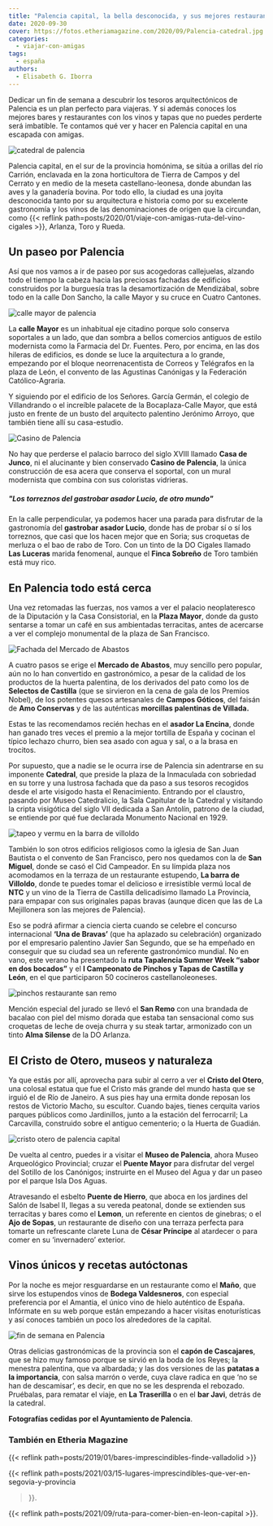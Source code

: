 ```yaml
---
title: "Palencia capital, la bella desconocida, y sus mejores restaurantes"
date: 2020-09-30
cover: https://fotos.etheriamagazine.com/2020/09/Palencia-catedral.jpg
categories: 
  - viajar-con-amigas
tags: 
  - españa
authors: 
  - Elisabeth G. Iborra
---
```


Dedicar un fin de semana a descubrir los tesoros arquitectónicos de Palencia es un plan perfecto para viajeras. Y si además conoces los mejores bares y restaurantes con los vinos y tapas que no puedes perderte será imbatible. Te contamos qué ver y hacer en Palencia capital en una escapada con amigas.

![catedral de palencia](https://fotos.etheriamagazine.com/2020/09/Palencia-catedral.jpg "Catedral de Palencia. © Cedida por Ayto. Palencia")

Palencia capital, en el sur de la provincia homónima, se sitúa a orillas del río 
Carrión, enclavada en la zona horticultora de Tierra de Campos y del Cerrato y en medio 
de la meseta castellano-leonesa, donde abundan las aves y la ganadería bovina. Por todo 
ello, la ciudad es una joyita desconocida tanto por su arquitectura e historia como por 
su excelente gastronomía y los vinos de las denominaciones de origen que la circundan, 
como {{< reflink path=posts/2020/01/viaje-con-amigas-ruta-del-vino-cigales >}}, Arlanza, 
Toro y Rueda. 

## Un paseo por Palencia

Así que nos vamos a ir de paseo por sus acogedoras callejuelas, alzando todo el tiempo 
la cabeza hacia las preciosas fachadas de edificios construidos por la burguesía tras la 
desamortización de Mendizábal, sobre todo en la calle Don Sancho, la calle Mayor y su 
cruce en Cuatro Cantones. 

![calle mayor de palencia](https://fotos.etheriamagazine.com/2020/09/Palencia-calle-mayor.jpg "Es obligatorio pasear por la Calle Mayor de Palencia. © Cedida por Ayto. Palencia")

La **calle Mayor** es un inhabitual eje citadino porque solo conserva soportales a un 
lado, que dan sombra a bellos comercios antiguos de estilo modernista como la Farmacia 
del Dr. Fuentes. Pero, por encima, en las dos hileras de edificios, es donde se luce la 
arquitectura a lo grande, empezando por el bloque neorrenacentista de Correos y 
Telégrafos en la plaza de León, el convento de las Agustinas Canónigas y la Federación 
Católico-Agraria. 

Y siguiendo por el edificio de los Señores. García Germán, el colegio de Villandrando o 
el increíble palacete de la Bocaplaza-Calle Mayor, que está justo en frente de un busto 
del arquitecto palentino Jerónimo Arroyo, que también tiene allí su casa-estudio. 

![Casino de Palencia](https://fotos.etheriamagazine.com/2020/09/Palencia-casino.jpg "Casino de Palencia. © Cedida por Ayto. Palencia")

No hay que perderse el palacio barroco del siglo XVIII llamado **Casa de Junco**, ni el 
alucinante y bien conservado **Casino de Palencia**, la única construcción de esa acera 
que conserva el soportal, con un mural modernista que combina con sus coloristas 
vidrieras. 

##### "Los torreznos del gastrobar asador Lucio, de otro mundo"

En la calle perpendicular, ya podemos hacer una parada para disfrutar de la gastronomía 
del **gastrobar asador Lucio**, donde has de probar sí o sí los torreznos, que casi que 
los hacen mejor que en Soria; sus croquetas de merluza o el bao de rabo de Toro. Con un 
tinto de la DO Cigales llamado **Las Luceras** marida fenomenal, aunque el **Finca 
Sobreño** de Toro también está muy rico. 

## En Palencia todo está cerca

Una vez retomadas las fuerzas, nos vamos a ver el palacio neoplateresco de la Diputación 
y la Casa Consistorial, en la **Plaza Mayor**, donde da gusto sentarse a tomar un café 
en sus ambientadas terracitas, antes de acercarse a ver el complejo monumental de la 
plaza de San Francisco. 

![Fachada del Mercado de Abastos](https://fotos.etheriamagazine.com/2020/09/Palencia-mercado-abastos.jpg "Fachada del Mercado de Abastos. © Cedida por Ayto. Palencia")

A cuatro pasos se erige el **Mercado de Abastos**, muy sencillo pero popular, aún no lo 
han convertido en gastronómico, a pesar de la calidad de los productos de la huerta 
palentina, de los derivados del pato como los de **Selectos de Castilla** (que se 
sirvieron en la cena de gala de los Premios Nobel), de los potentes quesos artesanales 
de **Campos Góticos**, del faisán de **Amo Conservas** y de las auténticas **morcillas 
palentinas de Villada.** 

Estas te las recomendamos recién hechas en el **asador La Encina**, donde han ganado 
tres veces el premio a la mejor tortilla de España y cocinan el típico lechazo churro, 
bien sea asado con agua y sal, o a la brasa en trocitos. 

Por supuesto, que a nadie se le ocurra irse de Palencia sin adentrarse en su imponente 
**Catedral**, que preside la plaza de la Inmaculada con sobriedad en su torre y una 
lustrosa fachada que da paso a sus tesoros recogidos desde el arte visigodo hasta el 
Renacimiento. Entrando por el claustro, pasando por Museo Catedralicio, la Sala 
Capitular de la Catedral y visitando la cripta visigótica del siglo VII dedicada a San 
Antolín, patrono de la ciudad, se entiende por qué fue declarada Monumento Nacional en 
1929. 

![tapeo y vermu en la barra de villoldo](https://fotos.etheriamagazine.com/2020/09/Palencia-vermu-iglesia-san-miguel.jpg "Vermú en La Barra de Villoldo frente a la iglesia de San Miguel. © Cedida por Ayto. Palencia")

También lo son otros edificios religiosos como la iglesia de San Juan Bautista o el 
convento de San Francisco, pero nos quedamos con la de **San Miguel**, donde se casó el 
Cid Campeador. En su límpida plaza nos acomodamos en la terraza de un restaurante 
estupendo, **La barra de Villoldo**, donde te puedes tomar el delicioso e irresistible 
vermú local de **NTC** y un vino de la Tierra de Castilla delicadísimo llamado La 
Provincia, para empapar con sus originales papas bravas (aunque dicen que las de La 
Mejillonera son las mejores de Palencia). 

Eso se podrá afirmar a ciencia cierta cuando se celebre el concurso internacional **‘Una 
de Bravas’** (que ha aplazado su celebración) organizado por el empresario palentino 
Javier San Segundo, que se ha empeñado en conseguir que su ciudad sea un referente 
gastronómico mundial. No en vano, este verano ha presentado la **ruta Tapalencia Summer 
Week “sabor en dos bocados”** y el **I Campeonato de Pinchos y Tapas de Castilla y 
León**, en el que participaron 50 cocineros castellanoleoneses. 

![pinchos restaurante san remo](https://fotos.etheriamagazine.com/2020/09/Palencia-restaurante-san-remo.jpg "Mención especial del Campeonato de Pinchos y Tapas de Castilla y León del restaurante San Remo © Cedida por Ayto. Palencia")

Mención especial del jurado se llevó el **San Remo** con una brandada de bacalao con 
piel del mismo dorada que estaba tan sensacional como sus croquetas de leche de oveja 
churra y su steak tartar, armonizado con un tinto **Alma Silense** de la DO Arlanza. 

## El Cristo de Otero, museos y naturaleza

Ya que estás por allí, aprovecha para subir al cerro a ver el **Cristo del Otero**, una 
colosal estatua que fue el Cristo más grande del mundo hasta que se irguió el de Río de 
Janeiro. A sus pies hay una ermita donde reposan los restos de Victorio Macho, su 
escultor. Cuando bajes, tienes cerquita varios parques públicos como Jardinillos, junto 
a la estación del ferrocarril; La Carcavilla, construido sobre el antiguo cementerio; o 
la Huerta de Guadián. 

![cristo otero de palencia capital](https://fotos.etheriamagazine.com/2020/09/Palencia-cerro-cristo-otero.jpg "Cristo del Otero. © Cedida por Ayto. Palencia")

De vuelta al centro, puedes ir a visitar el **Museo de Palencia**, ahora Museo 
Arqueológico Provincial; cruzar el **Puente Mayor** para disfrutar del vergel del 
Sotillo de los Canónigos; instruirte en el Museo del Agua y dar un paseo por el parque 
Isla Dos Aguas. 

Atravesando el esbelto **Puente de Hierro**, que aboca en los jardines del Salón de 
Isabel II, llegas a su vereda peatonal, donde se extienden sus terracitas y bares como 
el **Lemon**, un referente en cientos de ginebras; o el **Ajo de Sopas**, un restaurante 
de diseño con una terraza perfecta para tomarte un refrescante clarete Luna de **César 
Príncipe** al atardecer o para comer en su ‘invernadero’ exterior. 

## Vinos únicos y recetas autóctonas

Por la noche es mejor resguardarse en un restaurante como el **Maño**, que sirve los 
estupendos vinos de **Bodega Valdesneros**, con especial preferencia por el Amantia, el 
único vino de hielo auténtico de España. Infórmate en su web porque están empezando a 
hacer visitas enoturísticas y así conoces también un poco los alrededores de la capital. 

![fin de semana en Palencia](https://fotos.etheriamagazine.com/2020/09/Palencia-terraza-centro.jpg "Terrazas en el centro de Palencia. © Cedida por Ayto. Palencia")

Otras delicias gastronómicas de la provincia son el **capón de Cascajares**, que se hizo 
muy famoso porque se sirvió en la boda de los Reyes; la menestra palentina, que va 
albardada; y las dos versiones de las **patatas a la importancia**, con salsa marrón o 
verde, cuya clave radica en que ‘no se han de descamisar’, es decir, en que no se les 
desprenda el rebozado. Pruébalas, para rematar el viaje, en **La Traserilla** o en el 
**bar Javi**, detrás de la catedral. 

**Fotografías cedidas por el Ayuntamiento de Palencia**. 

### También en Etheria Magazine

{{< reflink path=posts/2019/01/bares-imprescindibles-finde-valladolid >}} 

{{< reflink path=posts/2021/03/15-lugares-imprescindibles-que-ver-en-segovia-y-provincia 
>}}. 

{{< reflink path=posts/2021/09/ruta-para-comer-bien-en-leon-capital >}}.
